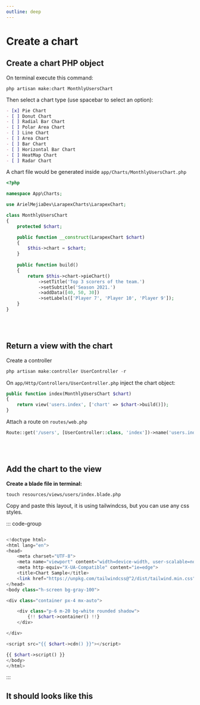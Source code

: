 ```yaml
---
outline: deep
---
```


<script setup>
import PieChart from './components/PieChart.vue';
</script>

# Create a chart

## Create a chart PHP object

On terminal execute this command:

```shell
php artisan make:chart MonthlyUsersChart
```

Then select a chart type (use spacebar to select an option):

```md
- [x] Pie Chart
- [ ] Donut Chart
- [ ] Radial Bar Chart
- [ ] Polar Area Chart
- [ ] Line Chart
- [ ] Area Chart
- [ ] Bar Chart
- [ ] Horizontal Bar Chart
- [ ] HeatMap Chart
- [ ] Radar Chart
```

A chart file would be generated inside `app/Charts/MonthlyUsersChart.php`

```php
<?php

namespace App\Charts;

use ArielMejiaDev\LarapexCharts\LarapexChart;

class MonthlyUsersChart
{
    protected $chart;

    public function __construct(LarapexChart $chart)
    {
        $this->chart = $chart;
    } 
   
    public function build()
    {
        return $this->chart->pieChart()
            ->setTitle('Top 3 scorers of the team.')
            ->setSubtitle('Season 2021.')
            ->addData([40, 50, 30])
            ->setLabels(['Player 7', 'Player 10', 'Player 9']);
    }
}
```

<br><br>

## Return a view with the chart

Create a controller

```php
php artisan make:controller UserController -r
```

On `app/Http/Controllers/UserController.php` inject the chart object:

```php
public function index(MonthlyUsersChart $chart)
{
    return view('users.index', ['chart' => $chart->build()]);
} 
```

Attach a route on `routes/web.php`

```php
Route::get('/users', [UserController::class, 'index'])->name('users.index');
```

<br><br>

## Add the chart to the view

<strong>Create a blade file in terminal:</strong>

```shell
touch resources/views/users/index.blade.php
```

Copy and paste this layout, it is using tailwindcss, but you can use any css styles.

::: code-group
```php [resources/views/users/index.blade.php]

<!doctype html>
<html lang="en">
<head>
    <meta charset="UTF-8">
    <meta name="viewport" content="width=device-width, user-scalable=no, initial-scale=1.0, maximum-scale=1.0, minimum-scale=1.0">
    <meta http-equiv="X-UA-Compatible" content="ie=edge">
    <title>Chart Sample</title>
    <link href="https://unpkg.com/tailwindcss@^2/dist/tailwind.min.css" rel="stylesheet">
</head>
<body class="h-screen bg-gray-100">

<div class="container px-4 mx-auto">

    <div class="p-6 m-20 bg-white rounded shadow">
        {!! $chart->container() !!}
    </div>

</div>

<script src="{{ $chart->cdn() }}"></script>

{{ $chart->script() }}
</body>
</html>
```
:::

## It should looks like this

<PieChart />
